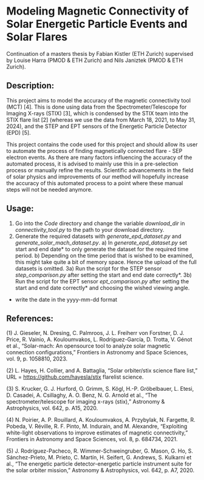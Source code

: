 # Modeling Magnetic Connectivity of Solar Energetic Particle Events and Solar Flares

Continuation of a masters thesis by Fabian Kistler (ETH Zurich) supervised by Louise Harra (PMOD & ETH Zurich) and Nils Janiztek (PMOD & ETH Zurich).

## Description:

This project aims to model the accuracy of the magnetic connectivity tool (MCT) [4]. This is done using data from the Spectrometer/Telescope for Imaging X-rays (STIX) [3], which is condensed by the STIX team into the STIX flare list [2] (whereas we use the data from March 18, 2021, to May 31, 2024), and the STEP and EPT sensors of the Energetic Particle Detector (EPD) [5].

This project contains the code used for this project and should allow its user to automate the process of finding magnetically connected flare - SEP electron events. As there are many factors influencing the accuracy of the automated process, it is advised to mainly use this in a pre-selection process or manually refine the results. Scientific advancements in the field of solar physics and improvements of our method will hopefully increase the accuracy of this automated process to a point where these manual steps will not be needed anymore.

## Usage:

1. Go into the *Code* directory and change the variable *download_dir* in *connectivity_tool.py* to the path to your download directory.
2. Generate the required datasets with *generate_epd_dataset.py* and *generate_solar_mach_dataset.py*.
   a) In *generate_epd_dataset.py* set start and end date* to only generate the dataset for the required time period.
   b) Depending on the time period that is wished to be examined, this might take quite a bit of memory space. Hence the upload of the full datasets is omitted.
3a) Run the script for the STEP sensor *step_comparison.py* after setting the start and end date correctly*.
3b) Run the script for the EPT sensor *ept_comparison.py* after setting the start and end date correctly* and choosing the wished viewing angle.

* write the date in the yyyy-mm-dd format

## References:

(1) J. Gieseler, N. Dresing, C. Palmroos, J. L. Freiherr von Forstner, D. J. Price, R. Vainio, A. Kouloumvakos, L. Rodríguez-García, D. Trotta, V. Génot et al., “Solar-mach: An opensource tool to analyze solar magnetic connection configurations,” Frontiers in Astronomy and Space Sciences, vol. 9, p. 1058810, 2023.

(2) L. Hayes, H. Collier, and A. Battaglia, “Solar orbiter/stix science flare list,” URL = https://github.com/hayesla/stix flarelist science.

(3) S. Krucker, G. J. Hurford, O. Grimm, S. Kögl, H.-P. Gröbelbauer, L. Etesi, D. Casadei, A. Csillaghy, A. O. Benz, N. G. Arnold et al., “The spectrometer/telescope for imaging x-rays (stix),” Astronomy & Astrophysics, vol. 642, p. A15, 2020.

(4) N. Poirier, A. P. Rouillard, A. Kouloumvakos, A. Przybylak, N. Fargette, R. Pobeda, V. Réville, R. F. Pinto, M. Indurain, and M. Alexandre, “Exploiting white-light observations to improve estimates of magnetic connectivity,” Frontiers in Astronomy and Space Sciences, vol. 8, p. 684734, 2021.

(5) J. Rodríguez-Pacheco, R. Wimmer-Schweingruber, G. Mason, G. Ho, S. Sánchez-Prieto, M. Prieto, C. Martín, H. Seifert, G. Andrews, S. Kulkarni et al., “The energetic particle detector-energetic particle instrument suite for the solar orbiter mission,” Astronomy & Astrophysics, vol. 642, p. A7, 2020.
